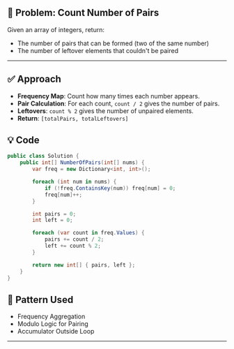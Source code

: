 ## 🧩 Problem: Count Number of Pairs

Given an array of integers, return:

- The number of pairs that can be formed (two of the same number)
- The number of leftover elements that couldn't be paired

---

## ✅ Approach

- **Frequency Map**: Count how many times each number appears.
- **Pair Calculation**: For each count, `count / 2` gives the number of pairs.
- **Leftovers**: `count % 2` gives the number of unpaired elements.
- **Return**: `[totalPairs, totalLeftovers]`

## 💡 Code

```csharp
public class Solution {
    public int[] NumberOfPairs(int[] nums) {
        var freq = new Dictionary<int, int>();

        foreach (int num in nums) {
            if (!freq.ContainsKey(num)) freq[num] = 0;
            freq[num]++;
        }

        int pairs = 0;
        int left = 0;

        foreach (var count in freq.Values) {
            pairs += count / 2;
            left += count % 2;
        }

        return new int[] { pairs, left };
    }
}
```

## 🧠 Pattern Used
- Frequency Aggregation
- Modulo Logic for Pairing
- Accumulator Outside Loop

---
